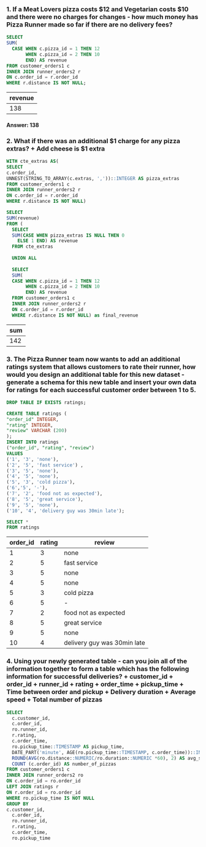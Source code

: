 
### 1. If a Meat Lovers pizza costs $12 and Vegetarian costs $10 and there were no charges for changes - how much money has Pizza Runner made so far if there are no delivery fees?

````sql
SELECT 
SUM(
  CASE WHEN c.pizza_id = 1 THEN 12
       WHEN c.pizza_id = 2 THEN 10
       END) AS revenue
FROM customer_orders1 c
INNER JOIN runner_orders2 r 
ON c.order_id = r.order_id
WHERE r.distance IS NOT NULL;
````

|revenue|
|-----|
|138|

#### Answer: 138

### 2. What if there was an additional $1 charge for any pizza extras? + Add cheese is $1 extra

````sql
WITH cte_extras AS(
SELECT 
c.order_id, 
UNNEST(STRING_TO_ARRAY(c.extras, ','))::INTEGER AS pizza_extras
FROM customer_orders1 c
INNER JOIN runner_orders2 r 
ON c.order_id = r.order_id
WHERE r.distance IS NOT NULL) 

SELECT 
SUM(revenue)
FROM (
  SELECT
  SUM(CASE WHEN pizza_extras IS NULL THEN 0
    ELSE 1 END) AS revenue
  FROM cte_extras
  
  UNION ALL
  
  SELECT 
  SUM(
  CASE WHEN c.pizza_id = 1 THEN 12
       WHEN c.pizza_id = 2 THEN 10
       END) AS revenue
  FROM customer_orders1 c
  INNER JOIN runner_orders2 r 
  ON c.order_id = r.order_id
  WHERE r.distance IS NOT NULL) as final_revenue
  ````
  |sum|
|-----|
|142|
  
### 3. The Pizza Runner team now wants to add an additional ratings system that allows customers to rate their runner, how would you design an additional table for this new dataset - generate a schema for this new table and insert your own data for ratings for each successful customer order between 1 to 5.

````sql
DROP TABLE IF EXISTS ratings;

CREATE TABLE ratings (
"order_id" INTEGER,
"rating" INTEGER, 
"review" VARCHAR (200)
);
INSERT INTO ratings 
("order_id", "rating", "review")
VALUES 
('1', '3', 'none'),
('2', '5', 'fast service') ,
('3', '5', 'none'),
('4', '5', 'none'),
('5', '3', 'cold pizza'),
('6','5', '-'),
('7', '2', 'food not as expected'),
('8', '5', 'great service'),
('9', '5', 'none'), 
('10', '4', 'delivery guy was 30min late');
````
````sql
SELECT *
FROM ratings
````

|order_id|rating|review|
--------------|------------|----------|
|             1|3       |        none |
|             2|5       |         fast service|
|             3|5       |         none|
|             4|5       |         none|
|             5|3       |         cold pizza|
|             6|5       |         -|
|             7|2      |         food not as expected|
|             8|5       |         great service|
|             9|5      |         none|
|             10|4       |         delivery guy was 30min late|


### 4. Using your newly generated table - can you join all of the information together to form a table which has the following information for successful deliveries? + customer_id + order_id + runner_id + rating + order_time + pickup_time + Time between order and pickup + Delivery duration + Average speed + Total number of pizzas

````sql
SELECT 
  c.customer_id,
  c.order_id,
  ro.runner_id,
  r.rating, 
  c.order_time, 
  ro.pickup_time::TIMESTAMP AS pickup_time, 
  DATE_PART('minute', AGE(ro.pickup_time::TIMESTAMP, c.order_time))::INTEGER AS pickup_minutes, 
  ROUND(AVG(ro.distance::NUMERIC/ro.duration::NUMERIC *60), 2) AS avg_speed, 
  COUNT (c.order_id) AS number_of_pizzas
FROM customer_orders1 c 
INNER JOIN runner_orders2 ro 
ON c.order_id = ro.order_id
LEFT JOIN ratings r 
ON r.order_id = ro.order_id 
WHERE ro.pickup_time IS NOT NULL
GROUP BY 
c.customer_id,
  c.order_id,
  ro.runner_id,
  r.rating, 
  c.order_time,
  ro.pickup_time
  ````
